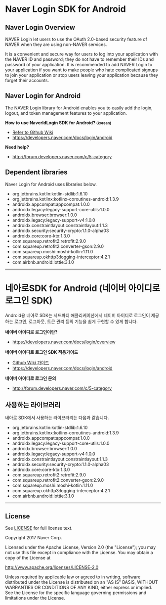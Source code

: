# Naver Login SDK for Android

## Naver Login Overview

NAVER Login let users to use the OAuth 2.0-based security feature of NAVER when they are using non-NAVER services.

It is a convenient and secure way for users to log into your application with the NAVER ID and password; they do not have to remember their IDs and password of your application. It is recommended to add NAVER Login to your application if you want to make people who hate complicated signups to join your application or stop users leaving your application because they forget their accounts.

## Naver Login for Android

The NAVER Login library for Android enables you to easily add the login, logout, and token management
features to your application.

**How to use NaverIdLogin SDK for Android? <small>(korean)</small>**
- [Refer to Github Wiki](https://github.com/naver/naveridlogin-sdk-android/wiki/v5.0.1-%EC%9D%B4%EC%83%81-%EA%B0%80%EC%9D%B4%EB%93%9C)
- https://developers.naver.com/docs/login/android

**Need help?**
- http://forum.developers.naver.com/c/5-category

## Dependent libraries

Naver Login for Android uses libraries below.

- org.jetbrains.kotlin:kotlin-stdlib:1.6.10
- org.jetbrains.kotlinx:kotlinx-coroutines-android:1.3.9
- androidx.appcompat:appcompat:1.0.0
- androidx.legacy:legacy-support-core-utils:1.0.0
- androidx.browser:browser:1.0.0
- androidx.legacy:legacy-support-v4:1.0.0
- androidx.constraintlayout:constraintlayout:1.1.3
- androidx.security:security-crypto:1.1.0-alpha03
- androidx.core:core-ktx:1.3.0
- com.squareup.retrofit2:retrofit:2.9.0
- com.squareup.retrofit2:converter-gson:2.9.0
- com.squareup.moshi:moshi-kotlin:1.11.0
- com.squareup.okhttp3:logging-interceptor:4.2.1
- com.airbnb.android:lottie:3.1.0

----

# 네아로SDK for Android (네이버 아이디로 로그인 SDK)

Android용 네아로 SDK는 서드파티 애플리케이션에서 네이버 아이디로 로그인이 제공하는 로그인, 로그아웃, 토큰 관리 등의 기능을 쉽게 구현할 수 있게 합니다.

**네이버 아이디로 로그인이란?**
- https://developers.naver.com/docs/login/overview

**네이버 아이디로 로그인 SDK 적용가이드**
- [Github Wiki 가이드](https://github.com/naver/naveridlogin-sdk-android/wiki/v5.0.1-%EC%9D%B4%EC%83%81-%EA%B0%80%EC%9D%B4%EB%93%9C)
- https://developers.naver.com/docs/login/android

**네이버 아이디로 로그인 문의**
- http://forum.developers.naver.com/c/5-category

## 사용하는 라이브러리

네아로 SDK에서 사용하는 라이브러리는 다음과 같습니다.

- org.jetbrains.kotlin:kotlin-stdlib:1.6.10
- org.jetbrains.kotlinx:kotlinx-coroutines-android:1.3.9
- androidx.appcompat:appcompat:1.0.0
- androidx.legacy:legacy-support-core-utils:1.0.0
- androidx.browser:browser:1.0.0
- androidx.legacy:legacy-support-v4:1.0.0
- androidx.constraintlayout:constraintlayout:1.1.3
- androidx.security:security-crypto:1.1.0-alpha03
- androidx.core:core-ktx:1.3.0
- com.squareup.retrofit2:retrofit:2.9.0
- com.squareup.retrofit2:converter-gson:2.9.0
- com.squareup.moshi:moshi-kotlin:1.11.0
- com.squareup.okhttp3:logging-interceptor:4.2.1
- com.airbnb.android:lottie:3.1.0

----

## License

See [LICENSE](https://github.com/naver/naveridlogin-sdk-android/blob/master/LICENSE) for full license text.

Copyright 2017 Naver Corp.

Licensed under the Apache License, Version 2.0 (the "License");
you may not use this file except in compliance with the License.
You may obtain a copy of the License at

http://www.apache.org/licenses/LICENSE-2.0

Unless required by applicable law or agreed to in writing, software
distributed under the License is distributed on an "AS IS" BASIS,
WITHOUT WARRANTIES OR CONDITIONS OF ANY KIND, either express or implied.
See the License for the specific language governing permissions and
limitations under the License.
